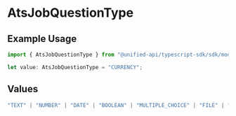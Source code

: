 # AtsJobQuestionType

## Example Usage

```typescript
import { AtsJobQuestionType } from "@unified-api/typescript-sdk/sdk/models/shared";

let value: AtsJobQuestionType = "CURRENCY";
```

## Values

```typescript
"TEXT" | "NUMBER" | "DATE" | "BOOLEAN" | "MULTIPLE_CHOICE" | "FILE" | "TEXTAREA" | "MULTIPLE_SELECT" | "UNIVERSITY" | "YES_NO" | "CURRENCY" | "URL"
```